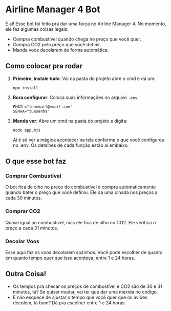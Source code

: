 # Airline Manager 4 Bot

E aí! Esse bot foi feito pra dar uma força no Airline Manager 4. No momento, ele faz algumas coisas legais:

- Compra combustível quando chega no preço que você quer.
- Compra CO2 pelo preço que você definir.
- Manda voos decolarem de forma automática.

## Como colocar pra rodar

1. **Primeiro, instale tudo**:
   Vai na pasta do projeto abre o cmd e dá um:
   ```
   npm install
   ```

2. **Bora configurar**:
   Coloca suas informações no arquivo `.env`:
   ```
   EMAIL="teuemail@email.com"
   SENHA="tuasenha"
   ```

3. **Manda ver**:
   Abre um cmd na pasta do projeto e digita:
   ```
   node app.mjs
   ```
   Aí é só ver a mágica acontecer na tela conforme o que você configurou no .env. Os detalhes de cada função estão aí embaixo.

## O que esse bot faz

### Comprar Combustível

O bot fica de olho no preço do combustível e compra automaticamente quando bater o preço que você definiu. Ele dá uma olhada nos preços a cada 30 minutos.

### Comprar CO2

Quase igual ao combustível, mas ele fica de olho no CO2. Ele verifica o preço a cada 31 minutos.

### Decolar Voos

Esse aqui faz os voos decolarem sozinhos. Você pode escolher de quanto em quanto tempo quer que isso aconteça, entre 1 e 24 horas.

## Outra Coisa!

- Os tempos pra checar os preços de combustível e CO2 são de 30 e 31 minutos, tá? Se quiser mudar, vai ter que dar uma mexida no código.
- E não esquece de ajustar o tempo que você quer que os aviões decolem, tá bom? Dá pra escolher entre 1 e 24 horas.
